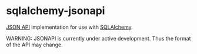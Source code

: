 # sqlalchemy-jsonapi

[JSON API](http://jsonapi.org/) implementation for use with [SQLAlchemy](http://www.sqlalchemy.org/).

WARNING: JSONAPI is currently under active development.  Thus the format of the API may change.

